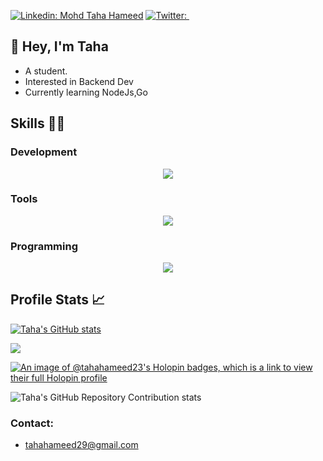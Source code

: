 [![Linkedin: Mohd Taha Hameed](https://img.shields.io/badge/-Mohd%20Taha%20Hameed-blue?style=flat-square&logo=Linkedin&logoColor=white&link=https://www.linkedin.com/in/mohd-taha-hameed-a89443200/)](https://www.linkedin.com/in/mohd-taha-hameed-a89443200/)
[![Twitter: ](https://img.shields.io/twitter/follow/tahahameed_?style=social)](https://twitter.com/tahahameed_)


## 👋 Hey, I'm Taha 
   - A student.
   - Interested in Backend Dev
   - Currently learning NodeJs,Go


## Skills 👨‍💻

### Development  

<p align="center">
  <a href="https://skillicons.dev">
    <img src="https://skillicons.dev/icons?i=js,html,css,tailwind,react,firebase,mysql,nodejs,expressjs" />
  </a>
</p>

### Tools 

<p align="center">
  <a href="https://skillicons.dev">
    <img src="https://skillicons.dev/icons?i=postman,docker,vim,git" />
  </a>
</p>

### Programming 
<p align="center">
  <a href="https://skillicons.dev">
    <img src="https://skillicons.dev/icons?i=c,python" />
  </a>
</p>


## Profile Stats 📈

[![Taha's GitHub stats](https://github-readme-stats.vercel.app/api?username=TahaHameed23&show_icons=true&theme=dark&rank_icon=github)](https://github.com/TahaHameed23)

<!--[![Top Langs](https://github-readme-stats.vercel.app/api/top-langs/?username=TahaHameed23&layout=compact&theme=dark&rank_icon=github)](https://github.com/TahaHameed23)-->

![](https://github-readme-streak-stats.herokuapp.com/?user=TahaHameed23&theme=dark&hide_border=false)<br/>

[![An image of @tahahameed23's Holopin badges, which is a link to view their full Holopin profile](https://holopin.me/tahahameed23)](https://holopin.io/@tahahameed23)


![Taha's GitHub Repository Contribution stats](https://github-contributor-stats.vercel.app/api?username=TahaHameed23&theme=dark)

### Contact:
   - tahahameed29@gmail.com
